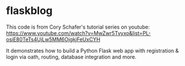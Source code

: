 # flaskblog

This code is from Cory Schafer's tutorial series on youtube:</br>
https://www.youtube.com/watch?v=MwZwr5Tvyxo&list=PL-osiE80TeTs4UjLw5MM6OjgkjFeUxCYH

It demonstrates how to build a Python Flask web app with registration & login via
oath, routing, database integration and more. 

